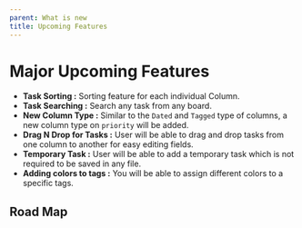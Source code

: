 ```yaml
---
parent: What is new
title: Upcoming Features
---
```


# Major Upcoming Features

- **Task Sorting :** Sorting feature for each individual Column.
- **Task Searching :** Search any task from any board.
- **New Column Type :** Similar to the `Dated` and `Tagged` type of columns, a new column type on `priority` will be added.
- **Drag N Drop for Tasks :** User will be able to drag and drop tasks from one column to another for easy editing fields.
- **Temporary Task :** User will be able to add a temporary task which is not required to be saved in any file.
- **Adding colors to tags :** You will be able to assign different colors to a specific tags.

## Road Map
